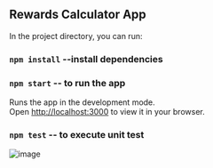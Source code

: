 ## Rewards Calculator App

In the project directory, you can run:

### `npm install` --install dependencies
### `npm start`   -- to run the app

Runs the app in the development mode.\
Open [http://localhost:3000](http://localhost:3000) to view it in your browser.



### `npm test` -- to execute unit test

![image](https://user-images.githubusercontent.com/63064985/198657787-023807df-c733-4a41-9884-2c52fa4f1be7.png)



